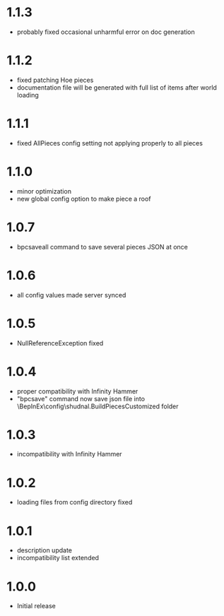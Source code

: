 # 1.1.3
* probably fixed occasional unharmful error on doc generation

# 1.1.2
* fixed patching Hoe pieces
* documentation file will be generated with full list of items after world loading

# 1.1.1
* fixed AllPieces config setting not applying properly to all pieces

# 1.1.0
* minor optimization
* new global config option to make piece a roof

# 1.0.7
* bpcsaveall command to save several pieces JSON at once

# 1.0.6
* all config values made server synced

# 1.0.5
* NullReferenceException fixed

# 1.0.4
* proper compatibility with Infinity Hammer
* "bpcsave" command now save json file into \BepInEx\config\shudnal.BuildPiecesCustomized folder

# 1.0.3
* incompatibility with Infinity Hammer

# 1.0.2
* loading files from config directory fixed

# 1.0.1
* description update
* incompatibility list extended

# 1.0.0
* Initial release